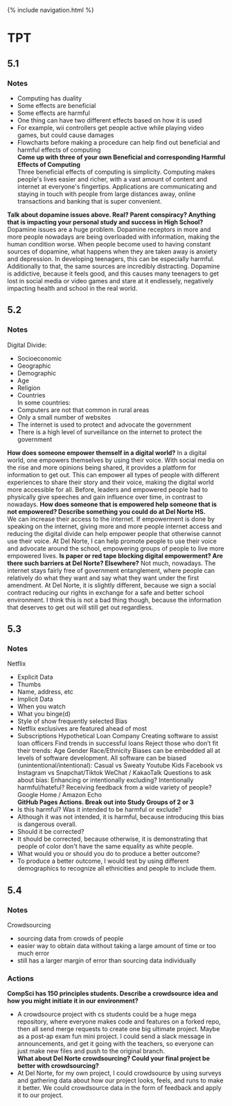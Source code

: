 {% include navigation.html %}
# TPT
## 5.1  
### Notes
- Computing has duality
- Some effects are beneficial
- Some effects are harmful
- One thing can have two different effects based on how it is used
- For example, wii controllers get people active while playing video games, but could cause damages
- Flowcharts before making a procedure can help find out beneficial and harmful effects of computing  
**Come up with three of your own Beneficial and corresponding Harmful Effects of Computing**   
Three beneficial effects of computing is simplicity. Computing makes people's lives easier and richer, with a vast amount of content and internet at everyone's fingertips. Applications are communicating and staying in touch with people from large distances away, online transactions and banking that is super convenient. 

**Talk about dopamine issues above. Real? Parent conspiracy? Anything that is impacting your personal study and success in High School?**
Dopamine issues are a huge problem. Dopamine receptors in more and more people nowadays are being overloaded with information, making the human condition worse. When people become used to having constant sources of dopamine, what happens when they are taken away is anxiety and depression. In developing teenagers, this can be especially harmful. Additionally to that, the same sources are incredibly distracting. Dopamine is addictive, because it feels good, and this causes many teenagers to get lost in social media or video games and stare at it endlessely, negatively impacting health and school in the real world.

## 5.2  
### Notes
Digital Divide:
- Socioeconomic
- Geographic
- Demographic
- Age
- Religion
- Countries  
In some countries:
- Computers are not that common in rural areas
- Only a small number of websites
- The internet is used to protect and advocate the government
- There is a high level of surveillance on the internet to protect the government  

**How does someone empower themself in a digital world?**
In a digital world, one empowers themselves by using their voice. With social media on the rise and more opinions being shared, it provides a platform for information to get out. This can empower all types of people with different experiences to share their story and their voice, making the digital world more accessible for all. Before, leaders and empowered people had to physically give speeches and gain influence over time, in contrast to nowadays.
**How does someone that is empowered help someone that is not empowered? Describe something you could do at Del Norte HS.**  
We can increase their access to the internet. If empowerment is done by speaking on the internet, giving more and more people internet access and reducing the digital divide can help empower people that otherwise cannot use their voice. At Del Norte, I can help promote people to use their voice and advocate around the school, empowering groups of people to live more empowered lives.
**Is paper or red tape blocking digital empowerment? Are there such barriers at Del Norte? Elsewhere?**
Not much, nowadays. The internet stays fairly free of government entanglement, where people can relatively do what they want and say what they want under the first amendment. At Del Norte, it is slightly different, because we sign a social contract reducing our rights in exchange for a safe and better school environment. I think this is not a bad thing though, because the information that deserves to get out will still get out regardless.
  
## 5.3  
### Notes  
Netflix
- Explicit Data
- Thumbs
- Name, address, etc
- Implicit Data
- When you watch
- What you binge(d)
- Style of show frequently selected
Bias
- Netflix exclusives are featured ahead of most
- Subscriptions
Hypothetical Loan Company
Creating software to assist loan officers
Find trends in successful loans
Reject those who don’t fit their trends:
Age
Gender 
Race/Ethnicity
Biases can be embedded all at levels of software development.
All software can be biased (unintentional/intentional):
Casual vs Sweaty
Youtube Kids
Facebook vs Instagram vs Snapchat/Tiktok
WeChat / KakaoTalk
Questions to ask about bias:
Enhancing or intentionally excluding?
Intentionally harmful/hateful?
Receiving feedback from a wide variety of people?
Google Home / Amazon Echo  
**GitHub Pages Actions. Break out into Study Groups of 2 or 3**
- Is this harmful? Was it intended to be harmful or exclude?
- Although it was not intended, it is harmful, because introducing this bias is dangerous overall.
- Should it be corrected?
- It should be corrected, because otherwise, it is demonstrating that people of color don't have the same equality as white people.
- What would you or should you do to produce a better outcome?
- To produce a better outcome, I would test by using different demographics to recognize all ethnicities and people to include them.

## 5.4  
### Notes  
Crowdsourcing
- sourcing data from crowds of people
- easier way to obtain data without taking a large amount of time or too much error
- still has a larger margin of error than sourcing data individually
### Actions
**CompSci has 150 principles students. Describe a crowdsource idea and how you might initiate it in our environment?**  
- A crowdsource project with cs students could be a huge mega repository, where everyone makes code and features on a forked repo, then all send merge requests to create one big ultimate project. Maybe as a post-ap exam fun mini project. I could send a slack message in announcements, and get it going with the teachers, so everyone can just make new files and push to the original branch.  
**What about Del Norte crowdsourcing? Could your final project be better with crowdsourcing?**  
- At Del Norte, for my own project, I could crowdsource by using surveys and gathering data about how our project looks, feels, and runs to make it better. We could crowdsource data in the form of feedback and apply it to our project.
